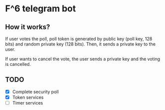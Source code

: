 # F^6 telegram bot

## How it works?
If user votes the poll, poll token is generated by public key (poll key, 128 bits) and random private key (128 bits).
Then, it sends a private key to the user.

If user wants to cancel the vote, the user sends a private key and the voting is cancelled.

## TODO
- [x] Complete security poll
- [x] Token services
- [ ] Timer services